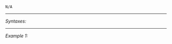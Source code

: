 `N/A`


---
*Syntaxes:*

<!-- [] call `BIS_fnc_helicopterCanFly` -->

---
*Example 1:*

<!-- 
```sqf
[] call BIS_fnc_helicopterCanFly;
``` -->